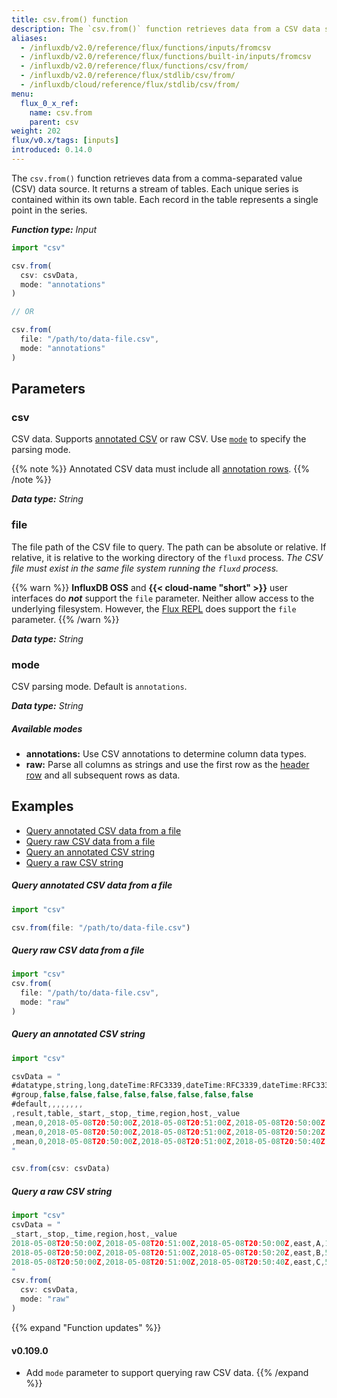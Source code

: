 ```yaml
---
title: csv.from() function
description: The `csv.from()` function retrieves data from a CSV data source.
aliases:
  - /influxdb/v2.0/reference/flux/functions/inputs/fromcsv
  - /influxdb/v2.0/reference/flux/functions/built-in/inputs/fromcsv
  - /influxdb/v2.0/reference/flux/functions/csv/from/
  - /influxdb/v2.0/reference/flux/stdlib/csv/from/
  - /influxdb/cloud/reference/flux/stdlib/csv/from/
menu:
  flux_0_x_ref:
    name: csv.from
    parent: csv
weight: 202
flux/v0.x/tags: [inputs]
introduced: 0.14.0
---
```


The `csv.from()` function retrieves data from a comma-separated value (CSV) data source.
It returns a stream of tables.
Each unique series is contained within its own table.
Each record in the table represents a single point in the series.

_**Function type:** Input_

```js
import "csv"

csv.from(
  csv: csvData,
  mode: "annotations"
)

// OR

csv.from(
  file: "/path/to/data-file.csv",
  mode: "annotations"
)
```

## Parameters

### csv
CSV data.
Supports [annotated CSV](/influxdb/v2.0/reference/syntax/annotated-csv/) or raw CSV.
Use [`mode`](#mode) to specify the parsing mode.

{{% note %}}
Annotated CSV data must include all [annotation rows](/influxdb/v2.0/reference/syntax/annotated-csv/#annotations).
{{% /note %}}

_**Data type:** String_

### file
The file path of the CSV file to query.
The path can be absolute or relative.
If relative, it is relative to the working directory of the `fluxd` process.
_The CSV file must exist in the same file system running the `fluxd` process._

{{% warn %}}
**InfluxDB OSS** and **{{< cloud-name "short" >}}** user interfaces do _**not**_ support the `file` parameter.
Neither allow access to the underlying filesystem.
However, the [Flux REPL](/influxdb/v2.0/tools/repl/) does support the `file` parameter.
{{% /warn %}}

_**Data type:** String_

### mode
CSV parsing mode.
Default is `annotations`.

_**Data type:** String_

##### Available modes
- **annotations:** Use CSV annotations to determine column data types.
- **raw:** Parse all columns as strings and use the first row as the
  [header row](/influxdb/v2.0/reference/syntax/annotated-csv/#rows) and all
  subsequent rows as data.

## Examples

- [Query annotated CSV data from a file](#query-annotated-csv-data-from-a-file)
- [Query raw CSV data from a file](#query-raw-csv-data-from-a-file)
- [Query an annotated CSV string](#query-an-annotated-csv-string)
- [Query a raw CSV string](#query-a-raw-csv-string)

##### Query annotated CSV data from a file
```js
import "csv"

csv.from(file: "/path/to/data-file.csv")
```

##### Query raw CSV data from a file
```js
import "csv"
csv.from(
  file: "/path/to/data-file.csv",
  mode: "raw"
)
```

##### Query an annotated CSV string
```js
import "csv"

csvData = "
#datatype,string,long,dateTime:RFC3339,dateTime:RFC3339,dateTime:RFC3339,string,string,double
#group,false,false,false,false,false,false,false,false
#default,,,,,,,,
,result,table,_start,_stop,_time,region,host,_value
,mean,0,2018-05-08T20:50:00Z,2018-05-08T20:51:00Z,2018-05-08T20:50:00Z,east,A,15.43
,mean,0,2018-05-08T20:50:00Z,2018-05-08T20:51:00Z,2018-05-08T20:50:20Z,east,B,59.25
,mean,0,2018-05-08T20:50:00Z,2018-05-08T20:51:00Z,2018-05-08T20:50:40Z,east,C,52.62
"

csv.from(csv: csvData)
```
##### Query a raw CSV string
```js
import "csv"
csvData = "
_start,_stop,_time,region,host,_value
2018-05-08T20:50:00Z,2018-05-08T20:51:00Z,2018-05-08T20:50:00Z,east,A,15.43
2018-05-08T20:50:00Z,2018-05-08T20:51:00Z,2018-05-08T20:50:20Z,east,B,59.25
2018-05-08T20:50:00Z,2018-05-08T20:51:00Z,2018-05-08T20:50:40Z,east,C,52.62
"
csv.from(
  csv: csvData,
  mode: "raw"
)
```

{{% expand "Function updates" %}}
#### v0.109.0
- Add `mode` parameter to support querying raw CSV data.
{{% /expand %}}
